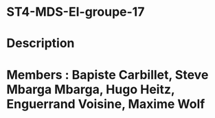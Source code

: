 # ST4-MDS-EI-groupe-17

# Description


# Members : Bapiste Carbillet, Steve Mbarga Mbarga, Hugo Heitz, Enguerrand Voisine, Maxime Wolf
